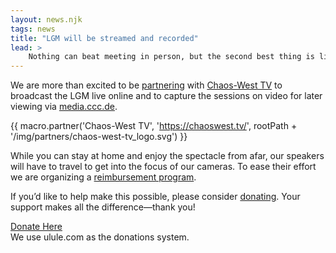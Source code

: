 ```yaml
---
layout: news.njk
tags: news
title: "LGM will be streamed and recorded"
lead: >
    Nothing can beat meeting in person, but the second best thing is live streams and recordings.
---
```


We are more than excited to be [partnering]({{rootPath}}/partners/#live-streaming-and-video-recording)
with [Chaos-West TV](https://chaoswest.tv/) to broadcast the LGM live online
and to capture the sessions on video for later viewing via [media.ccc.de](https://media.ccc.de/).

{{ macro.partner('Chaos-West TV', 'https://chaoswest.tv/',
    rootPath + '/img/partners/chaos-west-tv_logo.svg') }}

While you can stay at home and enjoy the spectacle from afar, our speakers
will have to travel to get into the focus of our cameras. To ease their
effort we are organizing a [reimbursement program]({{rootPath}}/reimbursement/).

If you’d like to help make this possible, please consider [donating]({{rootPath}}/donate).
Your support makes all the difference—thank you!

<div class="call_for_action">
<a href="https://www.ulule.com/lgm25nbg/">Donate Here</a><br />
We use ulule.com as the donations system.
</div>
